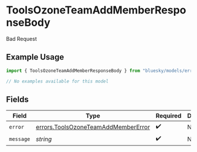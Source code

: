 # ToolsOzoneTeamAddMemberResponseBody

Bad Request

## Example Usage

```typescript
import { ToolsOzoneTeamAddMemberResponseBody } from "bluesky/models/errors";

// No examples available for this model
```

## Fields

| Field                                                                                      | Type                                                                                       | Required                                                                                   | Description                                                                                |
| ------------------------------------------------------------------------------------------ | ------------------------------------------------------------------------------------------ | ------------------------------------------------------------------------------------------ | ------------------------------------------------------------------------------------------ |
| `error`                                                                                    | [errors.ToolsOzoneTeamAddMemberError](../../models/errors/toolsozoneteamaddmembererror.md) | :heavy_check_mark:                                                                         | N/A                                                                                        |
| `message`                                                                                  | *string*                                                                                   | :heavy_check_mark:                                                                         | N/A                                                                                        |